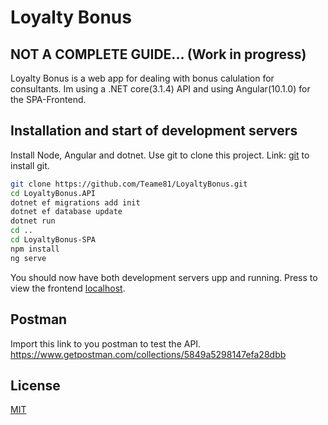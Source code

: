 # Loyalty Bonus

## NOT A COMPLETE GUIDE... (Work in progress)

Loyalty Bonus is a web app for dealing with bonus calulation for consultants.
Im using a .NET core(3.1.4) API and using Angular(10.1.0) for the SPA-Frontend.

## Installation and start of development servers

Install Node, Angular and dotnet.
Use git to clone this project.
Link: [git](https://git-scm.com/book/en/v2/Getting-Started-Installing-Git) to install git.

```bash
git clone https://github.com/Teame81/LoyaltyBonus.git
cd LoyaltyBonus.API
dotnet ef migrations add init
dotnet ef database update
dotnet run
cd ..
cd LoyaltyBonus-SPA
npm install
ng serve
```

You should now have both development servers upp and running. Press to view the frontend [localhost](http://localhost:4200).

## Postman
Import this link to you postman to test the API.
https://www.getpostman.com/collections/5849a5298147efa28dbb

## License

[MIT](https://choosealicense.com/licenses/mit/)
